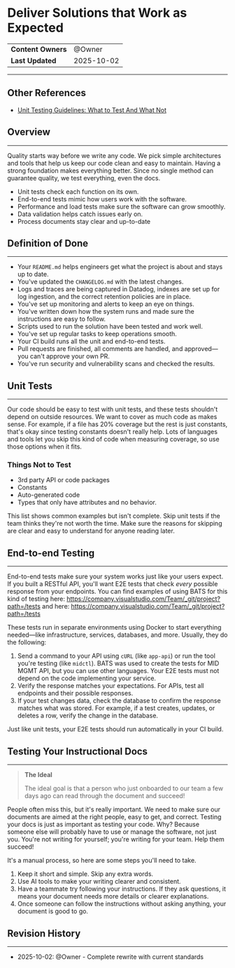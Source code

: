 # Deliver Solutions that Work as Expected

|                    |                 |
| ------------------ | --------------- |
| **Content Owners** | @Owner |
| **Last Updated**   | 2025-10-02      |

---

## Other References

- [Unit Testing Guidelines: What to Test And What Not](https://www.automatetheplanet.com/unit-testing-guidelines/)

## Overview

---

Quality starts way before we write any code. We pick simple architectures and tools that help us keep our code clean and easy to maintain. Having a strong foundation makes everything better. Since no single method can guarantee quality, we test everything, even the docs.

- Unit tests check each function on its own.
- End-to-end tests mimic how users work with the software.
- Performance and load tests make sure the software can grow smoothly.
- Data validation helps catch issues early on.
- Process documents stay clear and up-to-date

## Definition of Done

---

- Your `README.md` helps engineers get what the project is about and stays up to date.
- You've updated the `CHANGELOG.md` with the latest changes.
- Logs and traces are being captured in Datadog, indexes are set up for log ingestion, and the correct retention policies are in place.
- You've set up monitoring and alerts to keep an eye on things.
- You've written down how the system runs and made sure the instructions are easy to follow.
- Scripts used to run the solution have been tested and work well.
- You've set up regular tasks to keep operations smooth.
- Your CI build runs all the unit and end-to-end tests.
- Pull requests are finished, all comments are handled, and approved—you can't approve your own PR.
- You've run security and vulnerability scans and checked the results.

## Unit Tests

---

Our code should be easy to test with unit tests, and these tests shouldn't depend on outside resources. We want to cover as much code as makes sense. For example, if a file has 20% coverage but the rest is just constants, that's okay since testing constants doesn't really help. Lots of languages and tools let you skip this kind of code when measuring coverage, so use those options when it fits.

### Things Not to Test

- 3rd party API or code packages
- Constants
- Auto-generated code
- Types that only have attributes and no behavior.

This list shows common examples but isn't complete. Skip unit tests if the team thinks they're not worth the time. Make sure the reasons for skipping are clear and easy to understand for anyone reading later.

## End-to-end Testing

---

End-to-end tests make sure your system works just like your users expect. If you built a RESTful API, you'll want E2E tests that check _every_ possible response from your endpoints. You can find examples of using BATS for this kind of testing here: <https://company.visualstudio.com/Team/_git/project?path=/tests> and here: <https://company.visualstudio.com/Team/_git/project?path=/tests>

These tests run in separate environments using Docker to start everything needed—like infrastructure, services, databases, and more. Usually, they do the following:

1. Send a command to your API using `cURL` (like `app-api`) or run the tool you're testing (like `midctl`). BATS was used to create the tests for MID MGMT API, but you can use other languages. Your E2E tests must not depend on the code implementing your service.
2. Verify the response matches your expectations. For APIs, test all endpoints and their possible responses.
3. If your test changes data, check the database to confirm the response matches what was stored. For example, if a test creates, updates, or deletes a row, verify the change in the database.

Just like unit tests, your E2E tests should run automatically in your CI build.

## Testing Your Instructional Docs

---

> **The Ideal**
>
> The ideal goal is that a person who just onboarded to our team a few days ago can read through the document and succeed!

People often miss this, but it's really important. We need to make sure our documents are aimed at the right people, easy to get, and correct. Testing your docs is just as important as testing your code. Why? Because someone else will probably have to use or manage the software, not just you. You're not writing for yourself; you're writing for your team. Help them succeed!

It's a manual process, so here are some steps you'll need to take.

1. Keep it short and simple. Skip any extra words.
2. Use AI tools to make your writing clearer and consistent.
3. Have a teammate try following your instructions. If they ask questions, it means your document needs more details or clearer explanations.
4. Once someone can follow the instructions without asking anything, your document is good to go.

## Revision History

---

- 2025-10-02: @Owner - Complete rewrite with current standards
